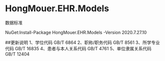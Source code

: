 # HongMouer.EHR.Models
数据标准



NuGet:Install-Package HongMouer.EHR.Models -Version 2020.7.27.10


##更新说明
      1、学位代码 GB/T 6864
      2、职称/职务代码   GB/T 8561
      3、所学专业代码  GB/T 16835
      4、患者与本人关系代码  GB/T 4761
      5、单位隶属关系代码  GB/T 12404
